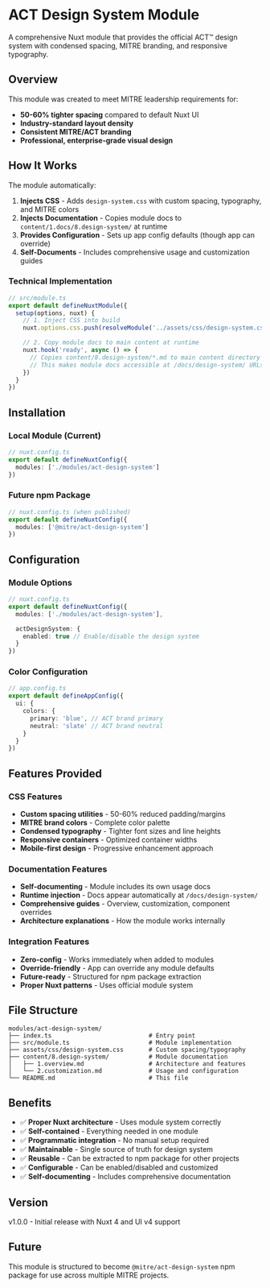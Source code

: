 # ACT Design System Module

A comprehensive Nuxt module that provides the official ACT™ design system with condensed spacing, MITRE branding, and responsive typography.

## Overview

This module was created to meet MITRE leadership requirements for:

- **50-60% tighter spacing** compared to default Nuxt UI
- **Industry-standard layout density**
- **Consistent MITRE/ACT branding**
- **Professional, enterprise-grade visual design**

## How It Works

The module automatically:

1. **Injects CSS** - Adds `design-system.css` with custom spacing, typography, and MITRE colors
2. **Injects Documentation** - Copies module docs to `content/1.docs/8.design-system/` at runtime
3. **Provides Configuration** - Sets up app config defaults (though app can override)
4. **Self-Documents** - Includes comprehensive usage and customization guides

### Technical Implementation

```typescript
// src/module.ts
export default defineNuxtModule({
  setup(options, nuxt) {
    // 1. Inject CSS into build
    nuxt.options.css.push(resolveModule('../assets/css/design-system.css'))

    // 2. Copy module docs to main content at runtime
    nuxt.hook('ready', async () => {
      // Copies content/8.design-system/*.md to main content directory
      // This makes module docs accessible at /docs/design-system/ URLs
    })
  }
})
```

## Installation

### Local Module (Current)

```typescript
// nuxt.config.ts
export default defineNuxtConfig({
  modules: ['./modules/act-design-system']
})
```

### Future npm Package

```typescript
// nuxt.config.ts (when published)
export default defineNuxtConfig({
  modules: ['@mitre/act-design-system']
})
```

## Configuration

### Module Options

```typescript
// nuxt.config.ts
export default defineNuxtConfig({
  modules: ['./modules/act-design-system'],

  actDesignSystem: {
    enabled: true // Enable/disable the design system
  }
})
```

### Color Configuration

```typescript
// app.config.ts
export default defineAppConfig({
  ui: {
    colors: {
      primary: 'blue', // ACT brand primary
      neutral: 'slate' // ACT brand neutral
    }
  }
})
```

## Features Provided

### CSS Features

- **Custom spacing utilities** - 50-60% reduced padding/margins
- **MITRE brand colors** - Complete color palette
- **Condensed typography** - Tighter font sizes and line heights
- **Responsive containers** - Optimized container widths
- **Mobile-first design** - Progressive enhancement approach

### Documentation Features

- **Self-documenting** - Module includes its own usage docs
- **Runtime injection** - Docs appear automatically at `/docs/design-system/`
- **Comprehensive guides** - Overview, customization, component overrides
- **Architecture explanations** - How the module works internally

### Integration Features

- **Zero-config** - Works immediately when added to modules
- **Override-friendly** - App can override any module defaults
- **Future-ready** - Structured for npm package extraction
- **Proper Nuxt patterns** - Uses official module system

## File Structure

```
modules/act-design-system/
├── index.ts                           # Entry point
├── src/module.ts                      # Module implementation
├── assets/css/design-system.css       # Custom spacing/typography
├── content/8.design-system/           # Module documentation
│   ├── 1.overview.md                  # Architecture and features
│   └── 2.customization.md             # Usage and configuration
└── README.md                          # This file
```

## Benefits

- ✅ **Proper Nuxt architecture** - Uses module system correctly
- ✅ **Self-contained** - Everything needed in one module
- ✅ **Programmatic integration** - No manual setup required
- ✅ **Maintainable** - Single source of truth for design system
- ✅ **Reusable** - Can be extracted to npm package for other projects
- ✅ **Configurable** - Can be enabled/disabled and customized
- ✅ **Self-documenting** - Includes comprehensive documentation

## Version

v1.0.0 - Initial release with Nuxt 4 and UI v4 support

## Future

This module is structured to become `@mitre/act-design-system` npm package for use across multiple MITRE projects.
